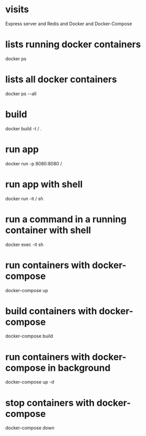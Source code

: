 # visits

Express server and Redis and Docker and Docker-Compose

# lists running docker containers

docker ps

# lists all docker containers

docker ps --all

# build

docker build -t <dockerID>/<appname> .

# run app

docker run -p 8080:8080 <dockerID>/<appname>

# run app with shell

docker run -it <dockerID>/<appname> sh

# run a command in a running container with shell

docker exec -it <containerID> sh

# run containers with docker-compose

docker-compose up

# build containers with docker-compose

docker-compose build

# run containers with docker-compose in background

docker-compose up -d

# stop containers with docker-compose

docker-compose down
